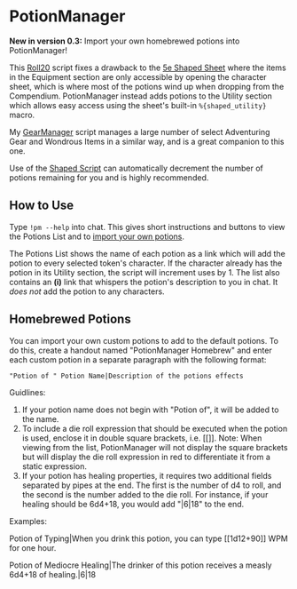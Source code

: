 # PotionManager

**New in version 0.3:** Import your own homebrewed potions into PotionManager!

This [Roll20](http://roll20.net/) script fixes a drawback to the [5e Shaped Sheet](http://github.com/mlenser/roll20-character-sheets/tree/master/5eShaped) where the items in the Equipment section are only accessible by opening the character sheet, which is where most of the potions wind up when dropping from the Compendium. PotionManager instead adds potions to the Utility section which allows easy access using the sheet's built-in `%{shaped_utility}` macro.

My [GearManager](https://github.com/blawson69/GearManager) script manages a large number of select Adventuring Gear and Wondrous Items in a similar way, and is a great companion to this one.

Use of the [Shaped Script](https://github.com/mlenser/roll20-api-scripts/tree/master/5eShapedScript) can automatically decrement the number of potions remaining for you and is highly recommended.

## How to Use

Type `!pm --help` into chat. This gives short instructions and buttons to view the Potions List and to [import your own potions](#homebrew-potions).

The Potions List shows the name of each potion as a link which will add the potion to every selected token's character. If the character already has the potion in its Utility section, the script will increment uses by 1. The list also contains an **(i)** link that whispers the potion's description to you in chat. It *does not* add the potion to any characters.

## Homebrewed Potions

You can import your own custom potions to add to the default potions. To do this, create a handout named "PotionManager Homebrew" and enter each custom potion in a separate paragraph with the following format:

`"Potion of " Potion Name|Description of the potions effects`

Guidlines:
1. If your potion name does not begin with "Potion of", it will be added to the name.
2. To include a die roll expression that should be executed when the potion is used, enclose it in double square brackets, i.e. [[]]. Note: When viewing from the list, PotionManager will not display the square brackets but will display the die roll expression in red to differentiate it from a static expression.
3. If your potion has healing properties, it requires two additional fields separated by pipes at the end. The first is the number of d4 to roll, and the second is the number added to the die roll. For instance, if your healing should be 6d4+18, you would add "|6|18" to the end.

Examples:

Potion of Typing|When you drink this potion, you can type [[1d12+90]] WPM for one hour.

Potion of Mediocre Healing|The drinker of this potion receives a measly 6d4+18 of healing.|6|18
